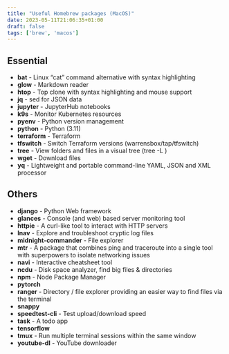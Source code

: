 ```yaml
---
title: "Useful Homebrew packages (MacOS)"
date: 2023-05-11T21:06:35+01:00
draft: false
tags: ['brew', 'macos']
---
```

## Essential
* **bat** - Linux “cat” command alternative with syntax highlighting
* **glow** - Markdown reader
* **htop** - Top clone with syntax highlighting and mouse support
* **jq** - sed for JSON data
* **jupyter** - JupyterHub notebooks
* **k9s** - Monitor Kubernetes resources
* **pyenv** - Python version management
* **python** - Python (3.11)
* **terraform** - Terraform
* **tfswitch** - Switch Terraform versions (warrensbox/tap/tfswitch)
* **tree** - View folders and files in a visual tree (tree -L <level>)
* **wget** - Download files
* **yq** - Lightweight and portable command-line YAML, JSON and XML processor

## Others
* **django** - Python Web framework
* **glances** - Console (and web) based server monitoring tool
* **httpie** - A curl-like tool to interact with HTTP servers
* **lnav** - Explore and troubleshoot cryptic log files
* **midnight-commander** - File explorer
* **mtr** - A package that combines ping and traceroute into a single tool with superpowers to isolate networking issues
* **navi** - Interactive cheatsheet tool
* **ncdu** - Disk space analyzer, find big files & directories
* **npm** - Node Package Manager
* **pytorch**
* **ranger** - Directory / file explorer providing an easier way to find files via the terminal
* **snappy**
* **speedtest-cli** - Test upload/download speed
* **task** - A todo app
* **tensorflow**
* **tmux** - Run multiple terminal sessions within the same window
* **youtube-dl** - YouTube downloader

